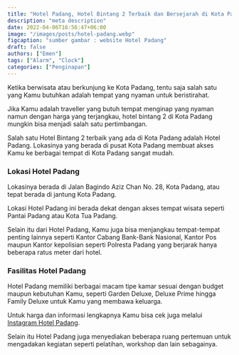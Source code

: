 ```yaml
---
title: "Hotel Padang, Hotel Bintang 2 Terbaik dan Bersejarah di Kota Padang"
description: "meta description"
date: 2022-04-06T16:56:47+06:00
image: "/images/posts/hotel-padang.webp"
figcaption: "sumber gambar : website Hotel Padang"
draft: false
authors: ["Emen"]
tags: ["Alarm", "Clock"]
categories: ["Penginapan"]
---
```


Ketika berwisata atau berkunjung ke Kota Padang, tentu saja salah satu yang Kamu butuhkan adalah tempat yang nyaman untuk beristirahat.

Jika Kamu adalah traveller yang butuh tempat menginap yang nyaman namun dengan harga yang terjangkau, hotel bintang 2 di Kota Padang mungkin bisa menjadi salah satu pertimbangan.

Salah satu Hotel Bintang 2 terbaik yang ada di Kota Padang adalah Hotel Padang. Lokasinya yang berada di pusat Kota Padang membuat akses Kamu ke berbagai tempat di Kota Padang sangat mudah.

### Lokasi Hotel Padang

Lokasinya berada di Jalan Bagindo Aziz Chan No. 28, Kota Padang, atau tepat berada di jantung Kota Padang.

Lokasi Hotel Padang ini berada dekat dengan akses tempat wisata seperti Pantai Padang atau Kota Tua Padang.

Selain itu dari Hotel Padang, Kamu juga bisa menjangkau tempat-tempat penting lainnya seperti Kantor Cabang Bank-Bank Nasional, Kantor Pos maupun Kantor kepolisian seperti Polresta Padang yang berjarak hanya beberapa ratus meter dari hotel.

### Fasilitas Hotel Padang

Hotel Padang memiliki berbagai macam tipe kamar sesuai dengan budget maupun kebutuhan Kamu, seperti Garden Deluxe, Deluxe Prime hingga Family Deluxe untuk Kamu yang membawa keluarga.

Untuk harga dan informasi lengkapnya Kamu bisa cek juga melalui <a href="https://www.instagram.com/p/C_2mzesy5mO/?img_index=3" target="_blank" rel="noopener noreferrer" title="Instagram Hotel Padang">Instagram Hotel Padang</a>.

Selain itu Hotel Padang juga menyediakan beberapa ruang pertemuan untuk mengadakan kegiatan seperti pelatihan, workshop dan lain sebagainya.
